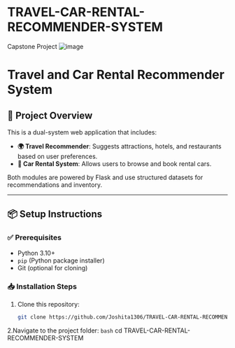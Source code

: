 # TRAVEL-CAR-RENTAL-RECOMMENDER-SYSTEM
Capstone Project
![image](https://github.com/user-attachments/assets/1519cb22-5520-43ed-bcf4-85d81f23a002)
# Travel and Car Rental Recommender System

## 🚀 Project Overview

This is a dual-system web application that includes:

- **🌍 Travel Recommender**: Suggests attractions, hotels, and restaurants based on user preferences.
- **🚗 Car Rental System**: Allows users to browse and book rental cars.

Both modules are powered by Flask and use structured datasets for recommendations and inventory.

---

## 📦 Setup Instructions

### ✅ Prerequisites
- Python 3.10+
- `pip` (Python package installer)
- Git (optional for cloning)

### 📥 Installation Steps

1. Clone this repository:
   ```bash
   git clone https://github.com/Joshita1306/TRAVEL-CAR-RENTAL-RECOMMENDER-SYSTEM.git
   
2.Navigate to the project folder:
   ```bash```
   cd TRAVEL-CAR-RENTAL-RECOMMENDER-SYSTEM 


